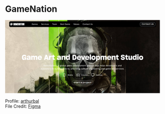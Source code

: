 # GameNation

<img src='./images/screenshot.png'>

Profile: <a href='https://www.figma.com/@arthurbal'>arthurbal</a>
<br>
File Credit: <a href='https://www.figma.com/community/file/1358375112365428664/game-landing'>Figma</a>
